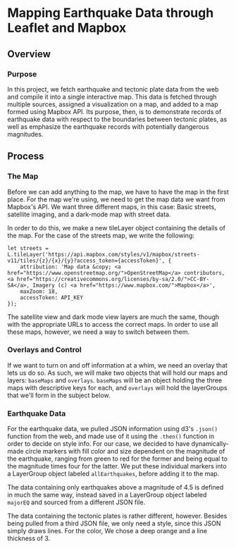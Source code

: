 # Mapping Earthquake Data through Leaflet and Mapbox

## Overview

### Purpose

In this project, we fetch earthquake and tectonic plate data from the web and compile it into a single interactive map. This data is fetched through multiple sources, assigned a visualization on a map, and added to a map formed using Mapbox API. Its purpose, then, is to demonstrate records of earthquake data with respect to the boundaries between tectonic plates, as well as emphasize the earthquake records with potentially dangerous magnitudes.

## Process

### The Map

Before we can add anything to the map, we have to have the map in the first place. For the map we're using, we need to get the map data we want from Mapbox's API. We want three different maps, in this case: Basic streets, satellite imaging, and a dark-mode map with street data. 

In order to do this, we make a new tileLayer object containing the details of the map. For the case of the streets map, we write the following:

```
let streets = L.tileLayer('https://api.mapbox.com/styles/v1/mapbox/streets-v11/tiles/{z}/{x}/{y}?access_token={accessToken}', {
	attribution: 'Map data &copy; <a href="https://www.openstreetmap.org/">OpenStreetMap</a> contributors, <a href="https://creativecommons.org/licenses/by-sa/2.0/">CC-BY-SA</a>, Imagery (c) <a href="https://www.mapbox.com/">Mapbox</a>',
	maxZoom: 18,
	accessToken: API_KEY
});
```

The satellite view and dark mode view layers are much the same, though with the appropriate URLs to access the correct maps. In order to use all these maps, however, we need a way to switch between them.

### Overlays and Control

If we want to turn on and off information at a whim, we need an overlay that lets us do so. As such, we will make two objects that will hold our maps and layers: `baseMaps` and `overlays`. `baseMaps` will be an object holding the three maps with descriptive keys for each, and `overlays` will hold the layerGroups that we'll form in the subject below.

### Earthquake Data

For the earthquake data, we pulled JSON information using d3's `.json()` function from the web, and made use of it using the `.then()` function in order to decide on style info. For our case, we decided to have dynamically-made circle markers with fill color and size dependent on the magnitude of the earthquake, ranging from green to red for the former and being equal to the magnitude times four for the latter. We put these individual markers into a LayerGroup object labeled `allEarthquakes`, before adding it to the map.

The data containing only earthquakes above a magnitude of 4.5 is defined in much the same way, instead saved in a LayerGroup object labeled `majorEQ` and sourced from a different JSON file.

The data containing the tectonic plates is rather different, however. Besides being pulled from a third JSON file, we only need a style, since this JSON simply draws lines. For the color, We chose a deep orange and a line thickness of 3.
